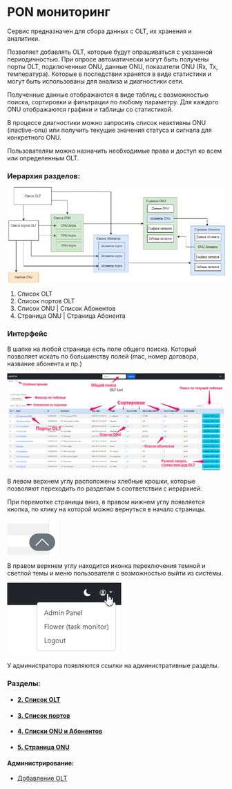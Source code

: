 # PON мониторинг

Сервис предназначен для сбора данных с OLT, их хранения и аналитики.

Позволяет добавлять OLT, которые будут опрашиваться с указанной периодичностью.
При опросе автоматически могут быть получены порты OLT, подключенные ONU, данные ONU, показатели ONU (Rx, Tx, температура). Которые в последствии хранятся в виде статистики и могут быть использованы для анализа и диагностики сети.

Полученные данные отображаются в виде таблиц с возможностью поиска, сортировки и фильтрации по любому параметру.
Для каждого ONU отображаются графики и таблицы со статистикой.

В процессе диагностики можно запросить список неактивны ONU (inactive-onu) или получить текущие значения статуса и сигнала для конкретного ONU.

Пользователям можно назначить необходимые права и доступ ко всем или определенным OLT.

### Иерархия разделов: 

![img/MNPON-interface.png](img/MNPON-interface.png)


1. Список OLT
2. Список портов OLT
3. Список ONU | Список Абонентов
4. Страница ONU | Страница Абонента


### Интерфейс
В шапке на любой странице есть поле общего поиска. Который позволяет искать по большинству полей (mac, номер договора, название абонента и пр.)

![](img/Pasted%20image%2020240306024846.png)

В левом верхнем углу расположены хлебные крошки, которые позволяют переходить по разделам в соответствии с иерархией.

При перемотке страницы вниз, в правом нижнем углу появляется кнопка, по клику на которой можно вернуться в начало страницы.

![](img/Pasted%20image%2020240306025216.png)

В правом верхнем углу находится иконка переключения темной и светлой темы и меню пользователя с возможностью выйти из системы.

![](img/Pasted%20image%2020240306025501.png)

У администратора появляются ссылки на административные разделы.


### Разделы:
- #### [2. Список OLT](2.%20Список%20OLT.md)
- #### [3. Список портов](3.%20Список%20портов.md)
- #### [4. Списки ONU и Абонентов](4.%20Списки%20ONU%20и%20Абонентов.md)
- #### [5. Страница ONU](5.%20Страница%20ONU.md)

#### Администрирование:
- [Добавление OLT](Администрирование%20-%20добавление%20OLT.md)

